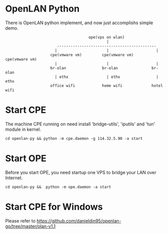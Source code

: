 # OpenLAN Python
There is OpenLAN python implement, and now just accomplishs simple demo. 

                                         ope(vps on wlan)
                                                 |
                           --------------------------------------------
                          |                      |                     |
                        cpe(vmware vm)         cpe(vmware vm)        cpe(vmware vm)
                          |                      |                     |
                        br-olan                br-olan               br-olan
                          | ethx                 | ethx                | ethx
                        office wifi            home wifi             hotel wifi

# Start CPE
The machine CPE running on need install 'bridge-utils', 'iputils' and 'tun' module in kernel. 

    cd openlan-py && python -m cpe.daemon -g 114.32.5.90 -a start

# Start OPE
Before you start OPE, you need startup one VPS to bridge your LAN over Internet.

    cd openlan-py &&  python -m ope.daemon -a start

# Start CPE for Windows

Please refer to https://github.com/danieldin95/openlan-go/tree/master/olan-v1.1


